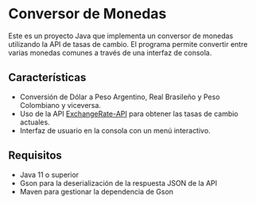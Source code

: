 # Conversor de Monedas

Este es un proyecto Java que implementa un conversor de monedas utilizando la API de tasas de cambio. El programa permite convertir entre varias monedas comunes a través de una interfaz de consola.

## Características

- Conversión de Dólar a Peso Argentino, Real Brasileño y Peso Colombiano y viceversa.
- Uso de la API [ExchangeRate-API](https://www.exchangerate-api.com/) para obtener las tasas de cambio actuales.
- Interfaz de usuario en la consola con un menú interactivo.

## Requisitos

- Java 11 o superior
- Gson para la deserialización de la respuesta JSON de la API
- Maven para gestionar la dependencia de Gson